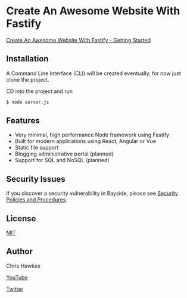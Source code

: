 # Create An Awesome Website With Fastify

[Create An Awesome Website With Fastify - Getting Started](https://www.youtube.com/watch?v=_X-pjh4Vd10)

## Installation

A Command Line Interface (CLI) will be created eventually, for now just clone the project. 

CD into the project and run

```bash
$ node server.js
```

## Features

  * Very minimal, high performance Node framework using Fastify
  * Built for modern applications using React, Angular or Vue
  * Static file support
  * Blogging administrative portal (planned)
  * Support for SQL and NoSQL (planned)
  
## Security Issues

  If you discover a security vulnerability in Bayside, please see [Security Policies and Procedures](Security.md).

## License

  [MIT](LICENSE)

## Author

Chris Hawkes

[YouTube](https://www.youtube.com/channel/UCfV36TX5AejfAGIbtwTc7Zw)

[Twitter](https://twitter.com/RealChrisHawkes)


